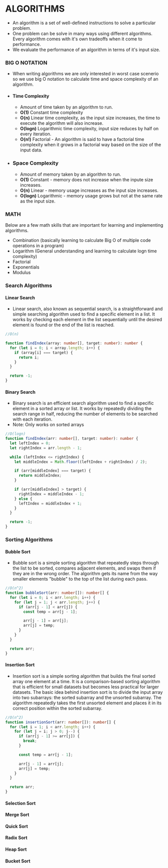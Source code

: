 # ALGORITHMS

- An algorithm is a set of well-defined instructions to solve a particular problem.
- One problem can be solve in many ways using different algorithms. Every algorithm comes with it's own tradeoffs when it come to performance.
- We evaluate the performance of an algorithm in terms of it's input size.

### BIG O NOTATION

- When writing algorithms we are only interested in worst case scenerio so we use big O notation to calculate time and space complexity of an algorithm.
- #### Time Complexity
  - Amount of time taken by an algorithm to run.
  - **O(1)** Constant time complexity
  - **O(n)** Linear time complexity, as the input size increases, the time to execute the algorithm will also increase.
  - **O(logn)** Logarithmic time complexity, input size reduces by half on every iteration.
  - **O(n!)** Factorial - An algorithm is said to have a factorial time complexity when it grows in a factorial way based on the size of the input data.
- ### Space Complexity
  - Amount of memory taken by an algorithm to run.
  - **O(1)** Constant - memory does not increase when the inpute size increases.
  - **O(n)** Linear - memory usage increases as the input size increases.
  - **O(logn)** Logarithmic - memory usage grows but not at the same rate as the input size.

### MATH

Below are a few math skills that are important for learning and implementing algorithms.

- Combination (basically learning to calculate Big O of multiple code operations in a program)
- Logarithm (General understanding and learning to calculate logn time complexity)
- Factorial
- Exponentials
- Modulus

### Search Algorithms

#### Linear Search

- Linear search, also known as sequential search, is a straightforward and simple searching algorithm used to find a specific element in a list. It works by checking each element in the list sequentially until the desired element is found or the end of the list is reached.

```typescript
//O(n)

function findIndex(array: number[], target: number): number {
  for (let i = 0; i < array.length; i++) {
    if (array[i] === target) {
      return i;
    }
  }

  return -1;
}
```

#### Binary Search

- Binary search is an efficient search algorithm used to find a specific element in a sorted array or list. It works by repeatedly dividing the search range in half, reducing the number of elements to be searched with each iteration.
- Note: Only works on sorted arrays

```typescript
//O(logn)
function findIndex(arr: number[], target: number): number {
  let leftIndex = 0;
  let rightIndex = arr.length - 1;

  while (leftIndex <= rightIndex) {
    let middleIndex = Math.floor((leftIndex + rightIndex) / 2);

    if (arr[middleIndex] === target) {
      return middleIndex;
    }

    if (arr[middleIndex] > target) {
      rightIndex = middleIndex - 1;
    } else {
      leftIndex = middleIndex + 1;
    }
  }

  return -1;
}
```

### Sorting Algorithms

#### Bubble Sort

- Bubble sort is a simple sorting algorithm that repeatedly steps through the list to be sorted, compares adjacent elements, and swaps them if they are in the wrong order. The algorithm gets its name from the way smaller elements "bubble" to the top of the list during each pass.

```typescript
//O(n^2)
function bubbleSort(arr: number[]): number[] {
  for (let i = 0; i < arr.length; i++) {
    for (let j = 1; j < arr.length; j++) {
      if (arr[j - 1] < arr[j]) {
        const temp = arr[j - 1];

        arr[j - 1] = arr[j];
        arr[j] = temp;
      }
    }
  }

  return arr;
}
```

#### Insertion Sort

- Insertion sort is a simple sorting algorithm that builds the final sorted array one element at a time. It is a comparison-based sorting algorithm that is efficient for small datasets but becomes less practical for larger datasets. The basic idea behind insertion sort is to divide the input array into two subarrays: the sorted subarray and the unsorted subarray. The algorithm repeatedly takes the first unsorted element and places it in its correct position within the sorted subarray.

```typescript
//O(n^2)
function insertionSort(arr: number[]): number[] {
  for (let i = 1; i < arr.length; i++) {
    for (let j = i; j > 0; j--) {
      if (arr[j - 1] >= arr[j]) {
        break;
      }

      const temp = arr[j - 1];

      arr[j - 1] = arr[j];
      arr[j] = temp;
    }
  }

  return arr;
}
```

#### Selection Sort

#### Merge Sort

#### Quick Sort

#### Radix Sort

#### Heap Sort

#### Bucket Sort

